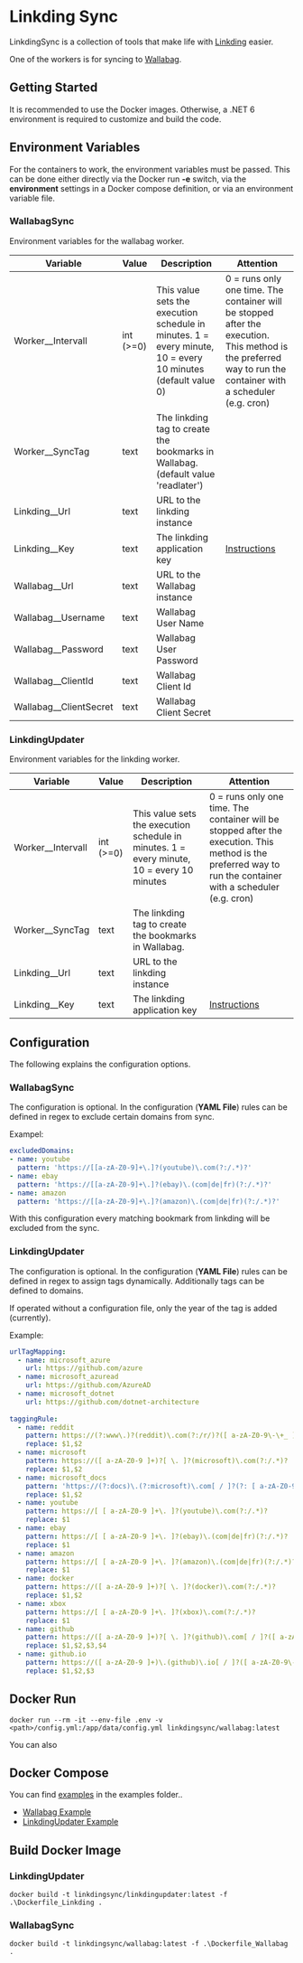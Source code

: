 # Linkding Sync
LinkdingSync is a collection of tools that make life with [Linkding](https://github.com/sissbruecker/linkding) easier. 

One of the workers is for syncing to [Wallabag](https://wallabag.org/en).

## Getting Started
It is recommended to use the Docker images. Otherwise, a .NET 6 environment is required to customize and build the code.

## Environment Variables
For the containers to work, the environment variables must be passed. This can be done either directly via the Docker run **-e** switch, via the **environment** settings in a Docker compose definition, or via an environment variable file.

### WallabagSync
Environment variables for the wallabag worker.

| Variable               | Value     | Description                                                                                                  | Attention                                                                                                                                                     |
|------------------------|-----------|--------------------------------------------------------------------------------------------------------------|---------------------------------------------------------------------------------------------------------------------------------------------------------------|
| Worker__Intervall      | int (>=0) | This value sets the execution schedule in minutes. 1 = every minute, 10 = every 10 minutes (default value 0) | 0 = runs only one time. The container will be stopped after the execution. This method is the preferred way to run the container with a scheduler (e.g. cron) |
| Worker__SyncTag        | text      | The linkding tag to create the bookmarks in Wallabag. (default value 'readlater')                            |                                                                                                                                                               |
| Linkding__Url          | text      | URL to the linkding instance                                                                                 |                                                                                                                                                               |
| Linkding__Key          | text      | The linkding application key                                                                                 | [Instructions](https://github.com/sissbruecker/linkding/blob/master/docs/API.md)                                                                              |
| Wallabag__Url          | text      | URL to the Wallabag instance                                                                                 |                                                                                                                                                               |
| Wallabag__Username     | text      | Wallabag User Name                                                                                           |                                                                                                                                                               |
| Wallabag__Password     | text      | Wallabag User Password                                                                                       |                                                                                                                                                               |
| Wallabag__ClientId     | text      | Wallabag Client Id                                                                                           |                                                                                                                                                               |
| Wallabag__ClientSecret | text      | Wallabag Client Secret                                                                                       |                                                                                                                                                               |

### LinkdingUpdater
Environment variables for the linkding worker.

| Variable               | Value     | Description                                                                                | Attention                                                                                                                                                     |
|------------------------|-----------|--------------------------------------------------------------------------------------------|---------------------------------------------------------------------------------------------------------------------------------------------------------------|
| Worker__Intervall      | int (>=0) | This value sets the execution schedule in minutes. 1 = every minute, 10 = every 10 minutes | 0 = runs only one time. The container will be stopped after the execution. This method is the preferred way to run the container with a scheduler (e.g. cron) |
| Worker__SyncTag        | text      | The linkding tag to create the bookmarks in Wallabag.                                      |                                                                                                                                                               |
| Linkding__Url          | text      | URL to the linkding instance                                                               |                                                                                                                                                               |
| Linkding__Key          | text      | The linkding application key                                                               | [Instructions](https://github.com/sissbruecker/linkding/blob/master/docs/API.md)                                                                              |

## Configuration
The following explains the configuration options.
### WallabagSync
The configuration is optional. In the configuration (**YAML File**) rules can be defined in regex to exclude certain domains from sync.

Exampel:
````yaml
excludedDomains:
- name: youtube
  pattern: 'https://[[a-zA-Z0-9]+\.]?(youtube)\.com(?:/.*)?'
- name: ebay
  pattern: 'https://[[a-zA-Z0-9]+\.]?(ebay)\.(com|de|fr)(?:/.*)?'
- name: amazon
  pattern: 'https://[[a-zA-Z0-9]+\.]?(amazon)\.(com|de|fr)(?:/.*)?'
````
With this configuration every matching bookmark from linkding will be excluded from the sync.

### LinkdingUpdater
The configuration is optional. In the configuration (**YAML File**) rules can be defined in regex to assign tags dynamically. Additionally tags can be defined to domains.

If operated without a configuration file, only the year of the tag is added (currently).

Example:
````yaml
urlTagMapping:
  - name: microsoft_azure
    url: https://github.com/azure
  - name: microsoft_azuread
    url: https://github.com/AzureAD
  - name: microsoft_dotnet
    url: https://github.com/dotnet-architecture
    
taggingRule:
  - name: reddit
    pattern: https://(?:www\.)?(reddit)\.com(?:/r/)?([ a-zA-Z0-9\-\+_ ]+)?(?:/.*)?
    replace: $1,$2
  - name: microsoft
    pattern: https://([ a-zA-Z0-9 ]+)?[ \. ]?(microsoft)\.com(?:/.*)?
    replace: $1,$2
  - name: microsoft_docs
    pattern: 'https://(?:docs)\.(?:microsoft)\.com[ / ]?(?: [ a-zA-Z0-9\-\+_ ]+)(?:/)?([ a-zA-Z0-9\-\+_ ]+)?(?:/)?([ a-zA-Z0-9\-\+_ ]+)?(?:/.*)?'
    replace: $1,$2
  - name: youtube
    pattern: https://[ [ a-zA-Z0-9 ]+\. ]?(youtube)\.com(?:/.*)?
    replace: $1
  - name: ebay
    pattern: https://[ [ a-zA-Z0-9 ]+\. ]?(ebay)\.(com|de|fr)(?:/.*)?
    replace: $1
  - name: amazon
    pattern: https://[ [ a-zA-Z0-9 ]+\. ]?(amazon)\.(com|de|fr)(?:/.*)?
    replace: $1
  - name: docker
    pattern: https://([ a-zA-Z0-9 ]+)?[ \. ]?(docker)\.com(?:/.*)?
    replace: $1,$2
  - name: xbox
    pattern: https://[ [ a-zA-Z0-9 ]+\. ]?(xbox)\.com(?:/.*)?
    replace: $1
  - name: github
    pattern: https://([ a-zA-Z0-9 ]+)?[ \. ]?(github)\.com[ / ]?([ a-zA-Z0-9\-\+_ ]+)(?:/)?([ a-zA-Z0-9\-\+_ ]+)?(?:/.*)?
    replace: $1,$2,$3,$4
  - name: github.io
    pattern: https://([ a-zA-Z0-9 ]+)\.(github)\.io[ / ]?([ a-zA-Z0-9\-\+_ ]+)(?:/)?([ a-zA-Z0-9\-\+_ ]+)?(?:/.*)?
    replace: $1,$2,$3
````

## Docker Run
```
docker run --rm -it --env-file .env -v <path>/config.yml:/app/data/config.yml linkdingsync/wallabag:latest
```

You can also 

## Docker Compose
You can find [examples](./examples/) in the examples folder..

- [Wallabag Example](./examples/wallabag/)
- [LinkdingUpdater Example](./examples/linkding/)


## Build Docker Image

### LinkdingUpdater
```
docker build -t linkdingsync/linkdingupdater:latest -f .\Dockerfile_Linkding .
```

### WallabagSync
```
docker build -t linkdingsync/wallabag:latest -f .\Dockerfile_Wallabag . 
```